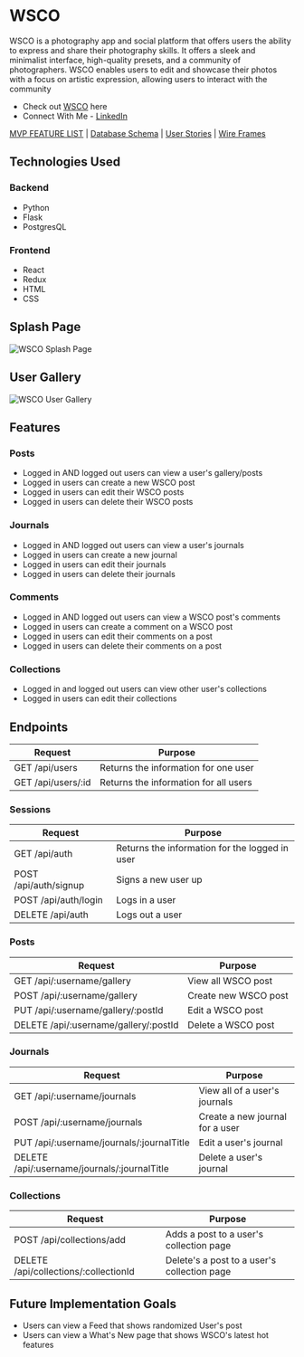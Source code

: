 # WSCO

WSCO is a photography app and social platform that offers users the ability to express and share their photography skills. It offers a sleek and minimalist interface, high-quality presets, and a community of photographers. WSCO enables users to edit and showcase their photos with a focus on artistic expression, allowing users to interact with the community

- Check out [WSCO](https://wsco.onrender.com/) here
- Connect With Me - [LinkedIn](https://www.linkedin.com/in/sebastian-stovall-a17a8a211/)

[MVP FEATURE LIST](https://github.com/SebastianStovall/WSCO/wiki/MVP-Features) | [Database Schema](https://github.com/SebastianStovall/WSCO/wiki/WSCO-Database-Schema) | [User Stories](https://github.com/SebastianStovall/WSCO/wiki/User-Stories-Documentation) | [Wire Frames](https://github.com/SebastianStovall/WSCO/wiki/WSCO-WireFrame)

## Technologies Used

### Backend

- Python
- Flask
- PostgresQL

### Frontend

- React
- Redux
- HTML
- CSS

## Splash Page

![WSCO Splash Page](https://sebastianstovallportfolio.netlify.app/images/wsco-thumbnail.png)

## User Gallery

![WSCO User Gallery](https://i.imgur.com/Y3IU5dA.png)

## Features

### Posts
 * Logged in AND logged out users can view a user's gallery/posts
 * Logged in users can create a new WSCO post
 * Logged in users can edit their WSCO posts
 * Logged in users can delete their WSCO posts

### Journals
 * Logged in AND logged out users can view a user's journals
 * Logged in users can create a new journal
 * Logged in users can edit their journals
 * Logged in users can delete their journals

### Comments
 * Logged in AND logged out users can view a WSCO post's comments
 * Logged in users can create a comment on a WSCO post
 * Logged in users can edit their comments on a post
 * Logged in users can delete their comments on a post

### Collections
 * Logged in and logged out users can view other user's collections
 * Logged in users can edit their collections


## Endpoints

|  Request                                      | Purpose                                           |
|  --------                                     | --------                                          |
|  GET /api/users                               | Returns the information for one user              |
|  GET /api/users/:id                           |  Returns the information for all users            |
### Sessions
|  Request                                      | Purpose                                           |
|  -------------------------------------------  |  ------------------------------------------------ |
|  GET /api/auth                                |  Returns the information for the logged in user   |
|  POST /api/auth/signup                        |  Signs a new user up                              |
|  POST /api/auth/login                         |   Logs in a user                                  |
|  DELETE /api/auth                             |   Logs out a user                                 |
### Posts
|  Request                                      | Purpose                                           |
|  -------------------------------------------  |  ------------------------------------------------ |
|  GET /api/:username/gallery                   |  View all WSCO post                               |
|  POST /api/:username/gallery                  | Create new WSCO post                              |
|  PUT /api/:username/gallery/:postId           | Edit a WSCO post                                  |
|  DELETE /api/:username/gallery/:postId        | Delete a WSCO post                                |
### Journals
|  Request                                      | Purpose                                           |
|  -------------------------------------------  |  ------------------------------------------------ |
|  GET /api/:username/journals                  |    View all of a user's journals                  |
|  POST /api/:username/journals                 |   Create a new journal for a user                 |
|  PUT /api/:username/journals/:journalTitle    |  Edit a user's journal                            |
|  DELETE /api/:username/journals/:journalTitle |  Delete a user's journal                          |
### Collections
|  Request                                      | Purpose                                           |
|  -------------------------------------------  |  ------------------------------------------------ |
|  POST /api/collections/add                    |  Adds a post to a user's collection page          |
|  DELETE /api/collections/:collectionId        |  Delete's a post to a user's collection page      |


## Future Implementation Goals

- Users can view a Feed that shows randomized User's post
- Users can view a What's New page that shows WSCO's latest hot features
